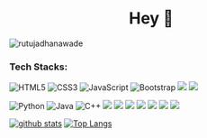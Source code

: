 
<!--
**rutujadhanawade/rutujadhanawade** is a ✨ _special_ ✨ repository because its `README.md` (this file) appears on your GitHub profile.
-->
<h1 align="center">Hey 👋</h1>

<p align="left"> <img src="https://komarev.com/ghpvc/?username=rutujadhanawade" alt="rutujadhanawade" /> </p>

<!-- - 🔭 I’m currently working on **[My portfolio](https://github.com/rutujadhanawade/Portfolio)**

 🌱 I’m learning ****

- 👯 Always ready to collaborate

- 😄 Pronouns: She/Her-->


<!-- 🤝 I’m looking for partner to do competitive coding! 
- 📫 How to reach me:-
<a href="https://linkedin.com/in/rutuja-dhanawade-4a9272187" target="blank"><img align="center" src="https://cdn.jsdelivr.net/npm/simple-icons@3.0.1/icons/linkedin.svg"  height="17" width="30" /></a>  [📫](mailto:)-->


### Tech Stacks:

![HTML5](https://img.shields.io/badge/-HTML5-black?style=flat-square&logo=html5&logoColor=E34F26)
![CSS3](https://img.shields.io/badge/-CSS3-black?style=flat-square&logo=css3&logoColor=1572B6)
![JavaScript](https://img.shields.io/badge/-JavaScript-black?style=flat-square&logo=javascript)
![Bootstrap](https://img.shields.io/badge/-Bootstrap-black?style=flat-square&logo=bootstrap&logoColor=563D7C)
<img src="https://img.shields.io/badge/django%20-%23092E20.svg?&style=flat-square&logo=django"/>
<img src="https://img.shields.io/badge/flask%20-%23000.svg?&style=flat-square&logo=flask"/>

![Python](https://img.shields.io/badge/-Python-black?style=flat-square&logo=Python)
![Java](https://img.shields.io/badge/-java-black?style=flat-square&logo=java&logoColor=blue)
![C++](https://img.shields.io/badge/-C++-black?style=flat-square&logo=c&logoColor=00599C)
<img src="https://img.shields.io/badge/c%23%20-black.svg?&style=flat-square&logo=c-sharp&logoColor=793abd"/>
<img src="https://img.shields.io/badge/MySQL-black.svg?&style=flat-square&logo=mysql&logoColor=orange"/>
<img src ="https://img.shields.io/badge/sqlite-black.svg?&style=flat-square&logo=sqlite&logoColor=07405e"/>
<img src="https://img.shields.io/badge/TensorFlow-black.svg?&style=flat-square&logo=TensorFlow&logoColor=orange" />
<img src="https://img.shields.io/badge/Keras-black.svg?&style=flat-square&logo=Keras&logoColor=D00000"/>
<img src="https://img.shields.io/badge/pandas%20-black.svg?&style=flat-square&logo=pandas&logoColor=150458" />
<img src="https://img.shields.io/badge/numpy%20-black.svg?&style=flat-square&logo=numpy&logoColor=013243" />


 [![github stats](https://github-readme-stats.vercel.app/api?username=rutujadhanawade&show_icons=true&theme=radical)](https://github.com/anuraghazra/github-readme-stats)
 [![Top Langs](https://github-readme-stats.vercel.app/api/top-langs/?username=rutujadhanawade&layout=compact)](https://github.com/anuraghazra/github-readme-stats)
 
